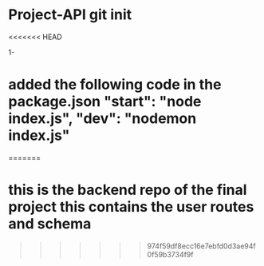 # Project-API git init
<<<<<<< HEAD

1-

# added the following code in the package.json "start": "node index.js", "dev": "nodemon index.js"
=======
# this is the backend repo of the final project this contains the user routes and schema
>>>>>>> 974f59df8ecc16e7ebfd0d3ae94f0f59b3734f9f
